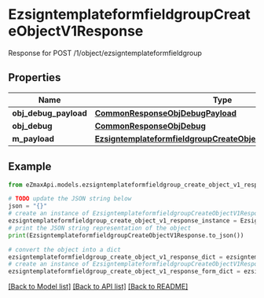 # EzsigntemplateformfieldgroupCreateObjectV1Response

Response for POST /1/object/ezsigntemplateformfieldgroup

## Properties

Name | Type | Description | Notes
------------ | ------------- | ------------- | -------------
**obj_debug_payload** | [**CommonResponseObjDebugPayload**](CommonResponseObjDebugPayload.md) |  | 
**obj_debug** | [**CommonResponseObjDebug**](CommonResponseObjDebug.md) |  | [optional] 
**m_payload** | [**EzsigntemplateformfieldgroupCreateObjectV1ResponseMPayload**](EzsigntemplateformfieldgroupCreateObjectV1ResponseMPayload.md) |  | 

## Example

```python
from eZmaxApi.models.ezsigntemplateformfieldgroup_create_object_v1_response import EzsigntemplateformfieldgroupCreateObjectV1Response

# TODO update the JSON string below
json = "{}"
# create an instance of EzsigntemplateformfieldgroupCreateObjectV1Response from a JSON string
ezsigntemplateformfieldgroup_create_object_v1_response_instance = EzsigntemplateformfieldgroupCreateObjectV1Response.from_json(json)
# print the JSON string representation of the object
print(EzsigntemplateformfieldgroupCreateObjectV1Response.to_json())

# convert the object into a dict
ezsigntemplateformfieldgroup_create_object_v1_response_dict = ezsigntemplateformfieldgroup_create_object_v1_response_instance.to_dict()
# create an instance of EzsigntemplateformfieldgroupCreateObjectV1Response from a dict
ezsigntemplateformfieldgroup_create_object_v1_response_form_dict = ezsigntemplateformfieldgroup_create_object_v1_response.from_dict(ezsigntemplateformfieldgroup_create_object_v1_response_dict)
```
[[Back to Model list]](../README.md#documentation-for-models) [[Back to API list]](../README.md#documentation-for-api-endpoints) [[Back to README]](../README.md)


